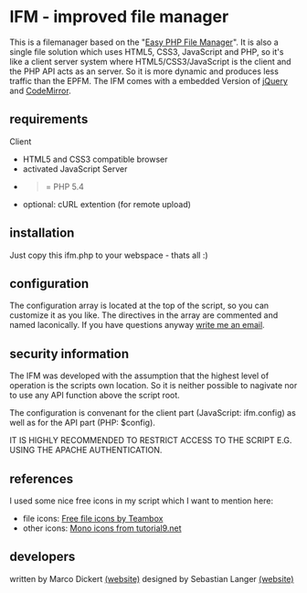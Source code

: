 # IFM - improved file manager
This is a filemanager based on the "[Easy PHP File Manager](http://epfm.misterunknown.de)". It is also a single file solution which uses HTML5, CSS3, JavaScript and PHP, so it's like a client server system where HTML5/CSS3/JavaScript is the client and the PHP API acts as an server. So it is more dynamic and produces less traffic than the EPFM.
The IFM comes with a embedded Version of [jQuery](http://jquery.com) and [CodeMirror](http://codemirror.net).
## requirements
Client
  * HTML5 and CSS3 compatible browser
  * activated JavaScript
Server
  * >= PHP 5.4
  * optional: cURL extention (for remote upload)
## installation
Just copy this ifm.php to your webspace - thats all :)
## configuration
The configuration array is located at the top of the script, so you can customize it as you like. The directives in the array are commented and named laconically. If you have questions anyway [write me an email](mailto:marco@misterunknown.de).
## security information
The IFM was developed with the assumption that the highest level of operation is the scripts own location. So it is neither possible to nagivate nor to use any API function above the script root.

The configuration is convenant for the client part (JavaScript: ifm.config) as well as for the API part (PHP: $config).

IT IS HIGHLY RECOMMENDED TO RESTRICT ACCESS TO THE SCRIPT E.G. USING THE APACHE AUTHENTICATION.
## references
I used some nice free icons in my script which I want to mention here:
  * file icons: [Free file icons by Teambox](https://github.com/teambox/Free-file-icons)
  * other icons: [Mono icons from tutorial9.net](http://www.tutorial9.net/downloads/108-mono-icons-huge-set-of-minimal-icons/)
## developers
written by Marco Dickert [(website)](http://misterunknown.de)
designed by Sebastian Langer [(website)](http://sebastianl.de)
